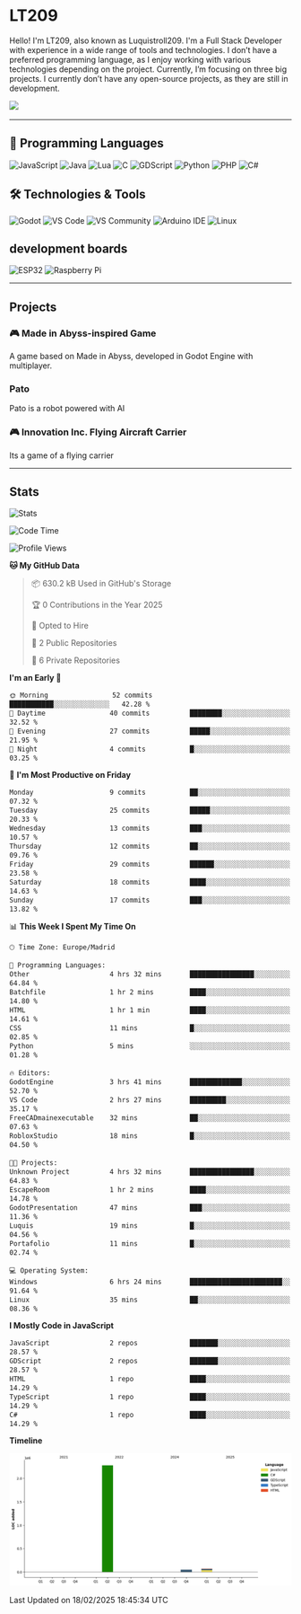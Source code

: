 # LT209

Hello! I'm LT209, also known as Luquistroll209. I'm a Full Stack Developer with experience in a wide range of tools and technologies. I don’t have a preferred programming language, as I enjoy working with various technologies depending on the project. Currently, I’m focusing on three big projects. I currently don’t have any open-source projects, as they are still in development.

![](https://komarev.com/ghpvc/?username=Luquistroll2095&color=blueviolet)

---
## 🚀 Programming Languages

![JavaScript](https://img.shields.io/badge/JavaScript-F7DF1E?style=for-the-square&logo=javascript&logoColor=black)
![Java](https://img.shields.io/badge/Java-EA2D2E?style=for-the-square&logo=java&logoColor=white)
![Lua](https://img.shields.io/badge/Lua-2C2D72?style=for-the-square&logo=lua&logoColor=white)
![C](https://img.shields.io/badge/C-00599C?style=for-the-square&logo=c&logoColor=white)
![GDScript](https://img.shields.io/badge/GDScript-478CBF?style=for-the-square&logo=godotengine&logoColor=white)
![Python](https://img.shields.io/badge/Python-3776AB?style=for-the-square&logo=python&logoColor=white)
![PHP](https://img.shields.io/badge/PHP-777BB4?style=for-the-square&logo=php&logoColor=white)
![C#](https://img.shields.io/badge/C%23-239120?style=for-the-square&logo=csharp&logoColor=white)

## 🛠️ Technologies & Tools

![Godot](https://img.shields.io/badge/Godot-478CBF?style=for-the-square&logo=godotengine&logoColor=white)
![VS Code](https://img.shields.io/badge/VS%20Code-007ACC?style=for-the-square&logo=visualstudiocode&logoColor=white)
![VS Community](https://img.shields.io/badge/VS%20Community-5C2D91?style=for-the-square&logo=visualstudio&logoColor=white)
![Arduino IDE](https://img.shields.io/badge/Arduino_IDE-00979D?style=for-the-square&logo=arduino&logoColor=white)
![Linux](https://img.shields.io/badge/Linux-FCC624?style=for-the-square&logo=linux&logoColor=black)

## development boards

![ESP32](https://img.shields.io/badge/ESP32-000000?style=for-the-square&logo=esphome&logoColor=white)
![Raspberry Pi](https://img.shields.io/badge/Raspberry_Pi-C51A4A?style=for-the-square&logo=raspberrypi&logoColor=white)



---
## Projects

### 🎮 Made in Abyss-inspired Game
A game based on Made in Abyss, developed in Godot Engine with multiplayer.

### Pato
Pato is a robot powered with AI

### 🎮 Innovation Inc. Flying Aircraft Carrier
Its a game of a flying carrier 

---
## Stats

![Stats](https://github-readme-stats.vercel.app/api?username=Luquistroll209&show_icons=true&theme=radical)

<!--START_SECTION:waka-->
![Code Time](http://img.shields.io/badge/Code%20Time-37%20hrs%2023%20mins-blue)

![Profile Views](http://img.shields.io/badge/Profile%20Views-21-blue)

**🐱 My GitHub Data** 

> 📦 630.2 kB Used in GitHub's Storage 
 > 
> 🏆 0 Contributions in the Year 2025
 > 
> 💼 Opted to Hire
 > 
> 📜 2 Public Repositories 
 > 
> 🔑 6 Private Repositories 
 > 
**I'm an Early 🐤** 

```text
🌞 Morning                52 commits          ███████████░░░░░░░░░░░░░░   42.28 % 
🌆 Daytime                40 commits          ████████░░░░░░░░░░░░░░░░░   32.52 % 
🌃 Evening                27 commits          █████░░░░░░░░░░░░░░░░░░░░   21.95 % 
🌙 Night                  4 commits           █░░░░░░░░░░░░░░░░░░░░░░░░   03.25 % 
```
📅 **I'm Most Productive on Friday** 

```text
Monday                   9 commits           ██░░░░░░░░░░░░░░░░░░░░░░░   07.32 % 
Tuesday                  25 commits          █████░░░░░░░░░░░░░░░░░░░░   20.33 % 
Wednesday                13 commits          ███░░░░░░░░░░░░░░░░░░░░░░   10.57 % 
Thursday                 12 commits          ██░░░░░░░░░░░░░░░░░░░░░░░   09.76 % 
Friday                   29 commits          ██████░░░░░░░░░░░░░░░░░░░   23.58 % 
Saturday                 18 commits          ████░░░░░░░░░░░░░░░░░░░░░   14.63 % 
Sunday                   17 commits          ███░░░░░░░░░░░░░░░░░░░░░░   13.82 % 
```


📊 **This Week I Spent My Time On** 

```text
🕑︎ Time Zone: Europe/Madrid

💬 Programming Languages: 
Other                    4 hrs 32 mins       ████████████████░░░░░░░░░   64.84 % 
Batchfile                1 hr 2 mins         ████░░░░░░░░░░░░░░░░░░░░░   14.80 % 
HTML                     1 hr 1 min          ████░░░░░░░░░░░░░░░░░░░░░   14.61 % 
CSS                      11 mins             █░░░░░░░░░░░░░░░░░░░░░░░░   02.85 % 
Python                   5 mins              ░░░░░░░░░░░░░░░░░░░░░░░░░   01.28 % 

🔥 Editors: 
GodotEngine              3 hrs 41 mins       █████████████░░░░░░░░░░░░   52.70 % 
VS Code                  2 hrs 27 mins       █████████░░░░░░░░░░░░░░░░   35.17 % 
FreeCADmainexecutable    32 mins             ██░░░░░░░░░░░░░░░░░░░░░░░   07.63 % 
RobloxStudio             18 mins             █░░░░░░░░░░░░░░░░░░░░░░░░   04.50 % 

🐱‍💻 Projects: 
Unknown Project          4 hrs 32 mins       ████████████████░░░░░░░░░   64.83 % 
EscapeRoom               1 hr 2 mins         ████░░░░░░░░░░░░░░░░░░░░░   14.78 % 
GodotPresentation        47 mins             ███░░░░░░░░░░░░░░░░░░░░░░   11.36 % 
Luquis                   19 mins             █░░░░░░░░░░░░░░░░░░░░░░░░   04.56 % 
Portafolio               11 mins             █░░░░░░░░░░░░░░░░░░░░░░░░   02.74 % 

💻 Operating System: 
Windows                  6 hrs 24 mins       ███████████████████████░░   91.64 % 
Linux                    35 mins             ██░░░░░░░░░░░░░░░░░░░░░░░   08.36 % 
```

**I Mostly Code in JavaScript** 

```text
JavaScript               2 repos             ███████░░░░░░░░░░░░░░░░░░   28.57 % 
GDScript                 2 repos             ███████░░░░░░░░░░░░░░░░░░   28.57 % 
HTML                     1 repo              ████░░░░░░░░░░░░░░░░░░░░░   14.29 % 
TypeScript               1 repo              ████░░░░░░░░░░░░░░░░░░░░░   14.29 % 
C#                       1 repo              ████░░░░░░░░░░░░░░░░░░░░░   14.29 % 
```



**Timeline**

![Lines of Code chart](https://raw.githubusercontent.com/Luquistroll209/Luquistroll209/main/assets/bar_graph.png)


 Last Updated on 18/02/2025 18:45:34 UTC
<!--END_SECTION:waka-->

